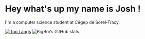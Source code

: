 <!---
BigBoi077/BigBoi077 is a ✨ special ✨ repository because its `README.md` (this file) appears on your GitHub profile.
You can click the Preview link to take a look at your changes.
--->

# Hey what's up my name is Josh !

I'm a computer science student at Cégep de Sorel-Tracy.

[![Top Langs](https://github-readme-stats.vercel.app/api/top-langs/?username=BigBoi077)](https://github.com/anuraghazra/github-readme-stats&theme=highcontrast)
![BigBoi's GitHub stats](https://github-readme-stats.vercel.app/api?username=BigBoi077&show_icons=true&theme=highcontrast)
